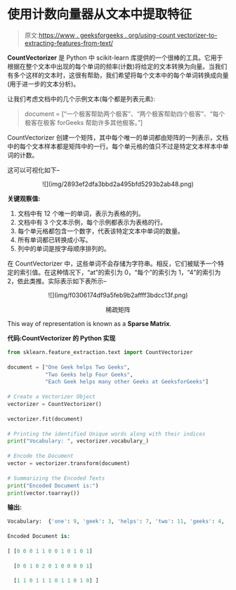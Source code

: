 # 使用计数向量器从文本中提取特征

> 原文:[https://www . geeksforgeeks . org/using-count vectorizer-to-extracting-features-from-text/](https://www.geeksforgeeks.org/using-countvectorizer-to-extracting-features-from-text/)

**CountVectorizer** 是 Python 中 scikit-learn 库提供的一个很棒的工具。它用于根据在整个文本中出现的每个单词的频率(计数)将给定的文本转换为向量。当我们有多个这样的文本时，这很有帮助，我们希望将每个文本中的每个单词转换成向量(用于进一步的文本分析)。

让我们考虑文档中的几个示例文本(每个都是列表元素):

> document = [“一个极客帮助两个极客”、“两个极客帮助四个极客”、“每个极客在极客 forGeeks 帮助许多其他极客。”]

CountVectorizer 创建一个矩阵，其中每个唯一的单词都由矩阵的一列表示，文档中的每个文本样本都是矩阵中的一行。每个单元格的值只不过是特定文本样本中单词的计数。

这可以可视化如下–

<center>![](img/2893ef2dfa3bbd2a495bfd5293b2ab48.png)</center>

**关键观察值:**

1.  文档中有 12 个唯一的单词，表示为表格的列。
2.  文档中有 3 个文本示例，每个示例都表示为表格的行。
3.  每个单元格都包含一个数字，代表该特定文本中单词的数量。
4.  所有单词都已转换成小写。
5.  列中的单词是按字母顺序排列的。

在 CountVectorizer 中，这些单词不会存储为字符串。相反，它们被赋予一个特定的索引值。在这种情况下，“at”的索引为 0，“每个”的索引为 1，“4”的索引为 2，依此类推。实际表示如下表所示–

<center>![](img/f0306174df9a5feb9b2affff3bdcc13f.png)

稀疏矩阵

</center>

This way of representation is known as a **Sparse Matrix**.

**代码:CountVectorizer 的 Python 实现**

```py
from sklearn.feature_extraction.text import CountVectorizer

document = ["One Geek helps Two Geeks",
            "Two Geeks help Four Geeks",
            "Each Geek helps many other Geeks at GeeksforGeeks"]

# Create a Vectorizer Object
vectorizer = CountVectorizer()

vectorizer.fit(document)

# Printing the identified Unique words along with their indices
print("Vocabulary: ", vectorizer.vocabulary_)

# Encode the Document
vector = vectorizer.transform(document)

# Summarizing the Encoded Texts
print("Encoded Document is:")
print(vector.toarray())
```

**输出:**

```py
Vocabulary:  {'one': 9, 'geek': 3, 'helps': 7, 'two': 11, 'geeks': 4, 'help': 6, 'four': 2, 'each': 1, 'many': 8, 'other': 10, 'at': 0, 'geeksforgeeks': 5}

Encoded Document is:

[ [0 0 0 1 1 0 0 1 0 1 0 1]

  [0 0 1 0 2 0 1 0 0 0 0 1]

  [1 1 0 1 1 1 0 1 1 0 1 0] ]
```